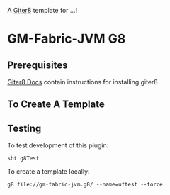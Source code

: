 A [Giter8][g8] template for ...!

# GM-Fabric-JVM G8

## Prerequisites

[Giter8 Docs][docs] contain instructions for installing giter8

## To Create A Template

## Testing

To test development of this plugin:

```
sbt g8Test
```

To create a template locally:

```
g8 file://gm-fabric-jvm.g8/ --name=uftest --force
```

[g8]: http://www.foundweekends.org/giter8/
[docs]: http://www.foundweekends.org/giter8/setup.html
